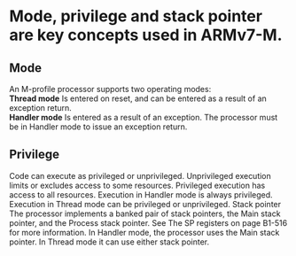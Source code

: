 # Mode, privilege and stack pointer are key concepts used in ARMv7-M.
## Mode
An M-profile processor supports two operating modes:  
**Thread mode** Is entered on reset, and can be entered as a result of an exception return.  
**Handler mode** Is entered as a result of an exception. The processor must be in Handler
mode to issue an exception return.
## Privilege
Code can execute as privileged or unprivileged. Unprivileged execution limits or excludes access to
some resources. Privileged execution has access to all resources.
Execution in Handler mode is always privileged. Execution in Thread mode can be privileged or unprivileged.
Stack pointer The processor implements a banked pair of stack pointers, the Main stack pointer, and the Process
stack pointer. See The SP registers on page B1-516 for more information.
In Handler mode, the processor uses the Main stack pointer. In Thread mode it can use either stack
pointer.

